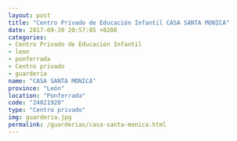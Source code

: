 ```yaml
---
layout: post
title: "Centro Privado de Educación Infantil CASA SANTA MONICA"
date: 2017-09-20 20:57:05 +0200
categories:
- Centro Privado de Educación Infantil
- leon
- ponferrada
- Centro privado
- guarderia
name: "CASA SANTA MONICA"
province: "León"
location: "Ponferrada"
code: "24021920"
type: "Centro privado"
img: guarderia.jpg
permalink: /guarderias/casa-santa-monica.html
---
```

